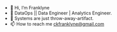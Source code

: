 - 👋 Hi, I’m Franklyne
- 👀 DataOps || Data Engineer | Analytics Engineer.
- 👀 Systems are just throw-away-artifact.
- 📫 How to reach me ckfranklyne@gmail.com

<!---
Franklyne-Kibet/Franklyne-Kibet is a ✨ special ✨ repository because its `README.md` (this file) appears on your GitHub profile.
You can click the Preview link to take a look at your changes.
--->
